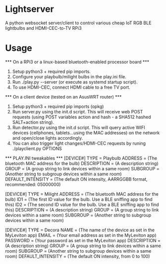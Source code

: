 # Lightserver
A python websocket server/client to control various cheap IoT RGB BLE lightbulbs and HDMI-CEC-to-TV RPi3

# Usage

*** On a RPi3 or a linux-based bluetooth-enabled processor board ***
1) Setup python3 + required pip imports.
2) Configure your playbulb/milight bulbs in the play.ini file.
3) Run ./play.py --server (or execute as systemd startup script).
4) To use HDMI-CEC, connect HDMI cable to a free TV port.

*** On a client device (tested on an AsusWRT router) ***
1) Setup python3 + required pip imports (opkg)
2) Run server.py using the init.d script. This will receive web POST requests (using POST variables action and hash - a SHA512 hashed SALT+action string).
3) Run detector.py using the init.d script. This will query active WIFI devices (cellphones, tablets...using the MAC addresses) on the network and open/close lights accordingly.
4) You can also trigger light changes/HDMI-CEC requests by runing ./playclient.py OPTIONS

*** PLAY.INI tweakables ***
[DEVICE#]
TYPE = Playbulb
ADDRESS = (The bluetooth MAC address for the bulb)
DESCRIPTION = (A description string)
GROUP = (A group string to link devices within a same room)
SUBGROUP = (Another string to subgroup devices within a same room)
DEFAULT_INTENSITY = (The default ON intensity, AARRGGBB format, recommended: 05000000)

[DEVICE#]
TYPE = Milight
ADDRESS = (The bluetooth MAC address for the bulb)
ID1 = (The first ID value for the bulb. Use a BLE sniffing app to find this)
ID2 = (The second ID value for the bulb. Use a BLE sniffing app to find this)
DESCRIPTION = (A description string)
GROUP = (A group string to link devices within a same room)
SUBGROUP = (Another string to subgroup devices within a same room)

[DEVICE#]
TYPE = Decora
NAME = (The name of the device as set in the MyLeviton app)
EMAIL = (Your email address as set in the MyLeviton app)
PASSWORD = (Your password as set in the MyLeviton app)
DESCRIPTION = (A description string)
GROUP = (A group string to link devices within a same room)
SUBGROUP = (Another string to subgroup devices within a same room)
DEFAULT_INTENSITY = (The default ON intensity, from 0 to 100)